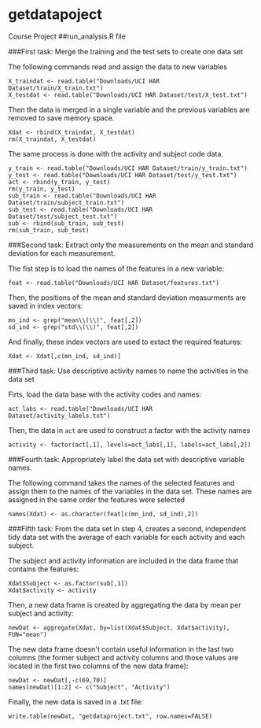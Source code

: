 # getdatapoject
Course Project 
##run_analysis.R file

###First task: Merge the training and the test sets to create one data set

The following commands read and assign the data to new variables

    X_traindat <- read.table("Downloads/UCI HAR Dataset/train/X_train.txt")
    X_testdat <- read.table("Downloads/UCI HAR Dataset/test/X_test.txt")

Then the data is merged in a single variable and the previous variables are removed to save memory space.

    Xdat <- rbind(X_traindat, X_testdat)
    rm(X_traindat, X_testdat)

The same process is done with  the activity and subject code data.

    y_train <- read.table("Downloads/UCI HAR Dataset/train/y_train.txt")
    y_test <- read.table("Downloads/UCI HAR Dataset/test/y_test.txt")
    act <- rbind(y_train, y_test)
    rm(y_train, y_test)
    sub_train <- read.table("Downloads/UCI HAR Dataset/train/subject_train.txt")
    sub_test <- read.table("Downloads/UCI HAR Dataset/test/subject_test.txt")
    sub <- rbind(sub_train, sub_test)
    rm(sub_train, sub_test)

###Second task: Extract only the measurements on the mean and standard deviation for each measurement. 

The fist step is to load the names of the features in a new variable:

    feat <- read.table("Downloads/UCI HAR Dataset/features.txt")

Then, the positions of the mean and standard deviation measurments are saved in index vectors:

    mn_ind <- grep("mean\\(\\)", feat[,2])
    sd_ind <- grep("std\\(\\)", feat[,2])

And finally, these index vectors are used to extact the required features:

    Xdat <- Xdat[,c(mn_ind, sd_ind)]
    
###Third task: Use descriptive activity names to name the activities in the data set

Firts, load the data base with the activity codes and names:

    act_labs <- read.table("Downloads/UCI HAR Dataset/activity_labels.txt")

Then, the data in `act` are used to construct a factor with the activity names

    activity <- factor(act[,1], levels=act_labs[,1], labels=act_labs[,2])

###Fourth task: Appropriately label the data set with descriptive variable names.

The following command takes the names of the selected features and assign them to the names of the variables in the data set. These names are assigned in the same order the features were selected

    names(Xdat) <- as.character(feat[c(mn_ind, sd_ind),2])

###Fifth task: From the data set in step 4, creates a second, independent tidy data set with the average of each variable for each activity and each subject.

The subject and activity information are included in the data frame that contains the features:

    Xdat$Subject <- as.factor(sub[,1])
    Xdat$activity <- activity
    
Then, a new data frame is created by aggregating the data by mean per subject and activity:

    newDat <- aggregate(Xdat, by=list(Xdat$Subject, Xdat$activity), FUN="mean")
    
The new data frame doesn't contain useful information in the last two columns (the former subject and activity columns and those values are located in the first two columns of the new data frame):

    newDat <- newDat[,-c(69,70)]
    names(newDat)[1:2] <- c("Subject", "Activity")
    
Finally, the new data is saved in a .txt file:

    write.table(newDat, "getdataproject.txt", row.names=FALSE)
